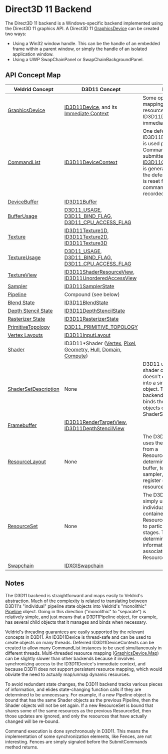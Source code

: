 # Direct3D 11 Backend

The Direct3D 11 backend is a Windows-specific backend implemented using the Direct3D 11 graphics API. A Direct3D 11 [GraphicsDevice](xref:Veldrid.GraphicsDevice) can be created two ways:

* Using a Win32 window handle. This can be the handle of an embedded frame within a parent window, or simply the handle of an isolated application window.
* Using a UWP SwapChainPanel or SwapChainBackgroundPanel.

## API Concept Map

| Veldrid Concept | D3D11 Concept | Notes |
| --------------- | --------------| ----- |
| [GraphicsDevice](xref:Veldrid.GraphicsDevice) | [ID3D11Device](https://msdn.microsoft.com/en-us/library/windows/desktop/ff476379(v=vs.85).aspx), and its [Immediate Context](https://msdn.microsoft.com/en-us/library/windows/desktop/ff476385(v=vs.85).aspx) | Some operations, like mapping or updating resources, use the ID3D11Device's immediate context. |
| [CommandList](xref:Veldrid.CommandList) | [ID3D11DeviceContext](https://msdn.microsoft.com/en-us/library/windows/desktop/ff476385(v=vs.85).aspx) | One deferred ID3D11DeviceContext is used per CommandList. When submitted, an [ID3D11CommandList](https://msdn.microsoft.com/en-us/library/windows/desktop/ff476361(v=vs.85).aspx) is generated, and then the deferred context is reset for further commands to be recorded. |
| [DeviceBuffer](xref:Veldrid.DeviceBuffer) | [ID3D11Buffer](https://msdn.microsoft.com/en-us/library/windows/desktop/ff476351(v=vs.85).aspx) | |
| [BufferUsage](xref:Veldrid.BufferUsage) | [D3D11_USAGE](https://msdn.microsoft.com/en-us/library/windows/desktop/ff476259(v=vs.85).aspx), [D3D11_BIND_FLAG](https://msdn.microsoft.com/en-us/library/windows/desktop/ff476085(v=vs.85).aspx), [D3D11_CPU_ACCESS_FLAG](https://msdn.microsoft.com/en-us/library/windows/desktop/ff476106(v=vs.85).aspx) | |
| [Texture](xref:Veldrid.Texture) | [ID3D11Texture1D](https://msdn.microsoft.com/en-us/library/windows/desktop/ff476633(v=vs.85).aspx), [ID3D11Texture2D](https://msdn.microsoft.com/en-us/library/windows/desktop/ff476635(v=vs.85).aspx), [ID3D11Texture3D](https://msdn.microsoft.com/en-us/library/windows/desktop/ff476637(v=vs.85).aspx) | |
| [TextureUsage](xref:Veldrid.TextureUsage) | [D3D11_USAGE](https://msdn.microsoft.com/en-us/library/windows/desktop/ff476259(v=vs.85).aspx), [D3D11_BIND_FLAG](https://msdn.microsoft.com/en-us/library/windows/desktop/ff476085(v=vs.85).aspx), [D3D11_CPU_ACCESS_FLAG](https://msdn.microsoft.com/en-us/library/windows/desktop/ff476106(v=vs.85).aspx) | |
| [TextureView](xref:Veldrid.TextureView) | [ID3D11ShaderResourceView](https://msdn.microsoft.com/en-us/library/windows/desktop/ff476628(v=vs.85).aspx), [ID3D11UnorderedAccessView](https://msdn.microsoft.com/en-us/library/windows/desktop/ff476639(v=vs.85).aspx) | |
| [Sampler](xref:Veldrid.Sampler) | [ID3D11SamplerState](https://msdn.microsoft.com/en-us/library/windows/desktop/ff476588(v=vs.85).aspx) | |
| [Pipeline](xref:Veldrid.Pipeline) | Compound (see below) | |
| [Blend State](xref:Veldrid.BlendStateDescription) | [ID3D11BlendState](https://msdn.microsoft.com/en-us/library/windows/desktop/ff476349(v=vs.85).aspx) | |
| [Depth Stencil State](xref:Veldrid.DepthStencilStateDescription) | [ID3D11DepthStencilState](https://msdn.microsoft.com/en-us/library/windows/desktop/ff476375(v=vs.85).aspx) | |
| [Rasterizer State](xref:Veldrid.RasterizerStateDescription) | [ID3D11RasterizerState](https://msdn.microsoft.com/en-us/library/windows/desktop/ff476580(v=vs.85).aspx) | |
| [PrimitiveTopology](xref:Veldrid.PrimitiveTopology) | [D3D11_PRIMITIVE_TOPOLOGY](https://msdn.microsoft.com/en-us/library/windows/desktop/ff476189(v=vs.85).aspx) | |
| [Vertex Layouts](xref:Veldrid.VertexLayoutDescription) | [ID3D11InputLayout](https://msdn.microsoft.com/en-us/library/windows/desktop/ff476575(v=vs.85).aspx) | |
| [Shader](xref:Veldrid.Shader) | ID3D11*Shader ([Vertex](https://msdn.microsoft.com/en-us/library/windows/desktop/ff476641(v=vs.85).aspx), [Pixel](https://msdn.microsoft.com/en-us/library/windows/desktop/ff476576(v=vs.85).aspx), [Geometry](https://msdn.microsoft.com/en-us/library/windows/desktop/ff476536(v=vs.85).aspx), [Hull](https://msdn.microsoft.com/en-us/library/windows/desktop/ff476537(v=vs.85).aspx), [Domain](https://msdn.microsoft.com/en-us/library/windows/desktop/ff476535(v=vs.85).aspx), [Compute](https://msdn.microsoft.com/en-us/library/windows/desktop/ff476363(v=vs.85).aspx)) | |
| [ShaderSetDescription](xref:Veldrid.ShaderSetDescription) | None | D3D11 uses separate shader objects and doesn't combine them into a single state object. The D3D11 backend separately binds the Shader objects contained in a ShaderSetDescription. |
| [Framebuffer](xref:Veldrid.Framebuffer) | [ID3D11RenderTargetView](https://msdn.microsoft.com/en-us/library/windows/desktop/ff476582(v=vs.85).aspx), [ID3D11DepthStencilView](https://msdn.microsoft.com/en-us/library/windows/desktop/ff476377(v=vs.85).aspx) | |
| [ResourceLayout](xref:Veldrid.ResourceLayout) | None | The D3D11 backend uses the information from a ResourceLayout to determine which buffer, texture, sampler, and UAV register slots to bind resources to. |
| [ResourceSet](xref:Veldrid.ResourceSet) | None | The D3D11 backend simply uses the individual resources contained in a ResourceSet to bind to particular shader stages. The slots are determined using information from the associated ResourceLayout. |
| [Swapchain](xref:Veldrid.GraphicsDevice#Veldrid_GraphicsDevice_SwapchainFramebuffer) | [IDXGISwapchain](https://msdn.microsoft.com/en-us/library/windows/desktop/bb174569(v=vs.85).aspx) | |

## Notes

The D3D11 backend is straightforward and maps easily to Veldrid's abstraction. Much of the complexity is related to translating between D3D11's "individual" pipeline state objects into Veldrid's "monolithic" [Pipeline](xref:Veldrid.Pipeline) object. Going in this direction ("monolithic" to "separate") is relatively simple, and just means that a D3D11Pipeline object, for example, has several child objects that it manages and binds when necessary.

Veldrid's threading guarantees are easily supported by the relevant concepts in D3D11. An ID3D11Device is thread-safe and can be used to create objects on many threads. Deferred ID3D11DeviceContexts can be created to allow many CommandList instances to be used simultaneously in different threads. Multi-threaded resource mapping ([GraphicsDevice.Map](xref:Veldrid.GraphicsDevice)) can be slightly slower than other backends because it involves synchronizing access to the ID3D11Device's immediate context, and because D3D11 does not support persistent resource mapping, which would obviate the need to actually map/unmap dynamic resources.

To avoid redundant state changes, the D3D11 backend tracks various pieces of information, and elides state-changing function calls if they are determined to be unnecessary. For example, if a new Pipeline object is bound that has the same Shader objects as the previous Pipeline, then the Shader objects will not be set again. If a new ResourceSet is bound that shares some of the same resources as the previous ResourceSet, then those updates are ignored, and only the resources that have actually changed will be re-bound.

Command execution is done synchronously in D3D11. This means the implementation of some synchronization elements, like Fences, are not interesting. Fences are simply signaled before the SubmitCommands method returns.